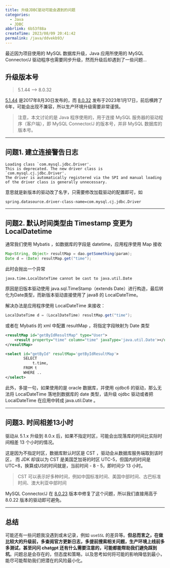 ```yaml
---
title: 升级JDBC驱动可能会遇到的问题
categories:
  - Java
  - JDBC
abbrlink: 6b53f88a
createTime: 2023/08/09 20:41:42
permalink: /java/ddvekb93/
---
```


最近因为项目使用的 MySQL 数据库升级，Java 应用所使用的 MySQL Connector/J 驱动程序也需要同步升级，然而升级后却遇到了一些问题...

<!-- more -->

## 升级版本号

> 5.1.44 --> 8.0.32

[5.1.44](https://dev.mysql.com/blog-archive/mysql-connectorj-5-1-44/) 是2017年8月30日发布的，而 [8.0.32](https://dev.mysql.com/doc/relnotes/connector-j/8.0/en/news-8-0-32.html) 发布于2023年1月17日，前后横跨了6年，可能会出现不兼容，所以生产环境升级需要非常谨慎。

> 注意，本文讨论的是 Java 程序使用的，用于连接 MySQL 服务器的驱动程序（客户端），即 MySQL Connector/J 的版本号，并非 MySQL 数据库的版本号。

---

## 问题1. 建立连接警告日志

```
Loading class `com.mysql.jdbc.Driver'. 
This is deprecated. The new driver class is `com.mysql.cj.jdbc.Driver'.
The driver is automatically registered via the SPI and manual loading 
of the driver class is generally unnecessary.
```

意思就是新版本的驱动改了名字，只需要修改加载驱动的配置即可，如

```
spring.datasource.driver-class-name=com.mysql.cj.jdbc.Driver
```

---

## 问题2. 默认时间类型由 Timestamp 变更为 LocalDatetime 


通常我们使用 Mybatis ，如数据库的字段是 datetime，应用程序使用 Map 接收

```java
Map<String, Object> resultMap = dao.getSomething(param);
Date d = (Date) resultMap.get("time");
```

此时会抛出一个异常

```
java.time.LocalDateTime cannot be cast to java.util.Date
```

原因是旧版本驱动使用 java.sql.TimeStamp（extends Date）进行构造，最后转化为Date类型，而新版本驱动直接使用了 java8 的 LocalDateTime。

解决办法是应用程序使用 LocalDateTime 来接收：

```java
LocalDateTime d = (LocalDateTime) resultMap.get("time");
```

或者在 Mybatis 的 xml 中配置 resultMap ，将指定字段映射为 Date 类型

```xml
<resultMap id="getByIdResultMap" type="User">
	<result property="time" column="time" javaType='java.util.Date'></result>
</resultMap>

<select id="getById" resultMap='getByIdResultMap'>
        SELECT
            t.time,
        FROM t
        WHERE ..
</select>
```

此外，多提一句，如果使用的是 oracle 数据库，并使用 ojdbc6 的驱动，那么无法将 LocalDateTime 落地到数据库的 date 类型，请升级 ojdbc 驱动或者把 LocalDateTime 在应用中转成 java.util.Date 。

---

## 问题3. 时间相差13小时

驱动从 5.1.x 升级到 8.0.x 后，如果不指定时区，可能会出现落库的时间比实际时间相差 13 个小时的情况。

这是因为不指定时区，数据库默认时区是 CST ，驱动会从数据库服务端取到该时区， 而 JDK 却误以为 CST 是美国芝加哥的时区 UTC-5，但国内的时间是 UTC+8，换算成US的时间就是，当前时间 - 8 - 5，即时间少 13 小时。

> CST 可以表示好多种时间，例如中国标准时间、美国中部时间、古巴标准时间、澳大利亚中部时间

MySQL Connector/J 在 [8.0.23](https://dev.mysql.com/doc/relnotes/connector-j/8.0/en/news-8-0-23.html) 版本中修复了这个问题，所以我们直接用高于 8.0.22 版本的驱动即可避免。

---

## 总结

可能还有一些问题我没遇到或未记录，例如 `useSSL` 的差异等。**但总而言之，在做比较大的升级前，多查阅官方更新日志，多提前搜索相关问题，生产环境上线前多多测试，甚至问问 chatgpt 还有什么需要注意的，可能都能帮助我们避免踩到坑**。问题总是会存在的，但态度和策略，以及思考如何将可能的影响降低到最小，能尽可能帮助我们把潜在的风险最小化。